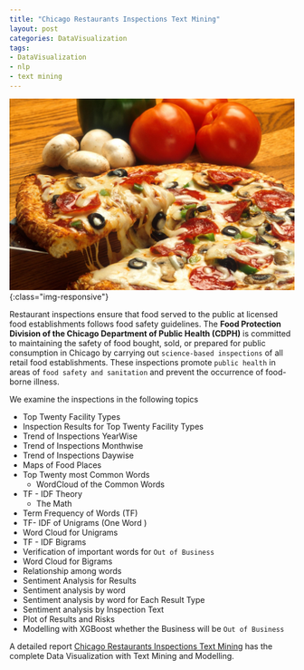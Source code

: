 ```yaml
---
title: "Chicago Restaurants Inspections Text Mining"
layout: post
categories: DataVisualization
tags:
- DataVisualization
- nlp
- text mining
---
```


![Chicago Restaurants Inspections Text Mining](/images/ChicagoInspections/ChicagoInspections.jpeg){:class="img-responsive"}

Restaurant inspections ensure that food served to the public at licensed food establishments follows food safety guidelines. The **Food Protection Division of the Chicago Department of Public Health (CDPH)** is committed to maintaining the safety of food bought, sold, or prepared for public consumption in Chicago by carrying out `science-based inspections` of all retail food establishments. These inspections promote `public health` in areas of `food safety and sanitation` and prevent the occurrence of food-borne illness.

We examine the inspections in the following topics

* Top Twenty Facility Types                                
* Inspection Results for Top Twenty Facility Types                     
* Trend of Inspections YearWise                         
* Trend of Inspections Monthwise                       
* Trend of Inspections Daywise                        
* Maps of Food Places                          
* Top Twenty most Common Words                
  - WordCloud of the Common Words                      
* TF - IDF Theory                          
  - The Math                                
* Term Frequency of Words (TF)                       
* TF- IDF of Unigrams (One Word )                 
* Word Cloud for Unigrams                       
* TF - IDF Bigrams                             
* Verification of important words for `Out of Business`                    
* Word Cloud for Bigrams                            
* Relationship among words                            
* Sentiment Analysis for Results                       
* Sentiment analysis by word                      
* Sentiment analysis by word for Each Result Type                         
* Sentiment analysis by Inspection Text                        
* Plot of Results and Risks                          
* Modelling with XGBoost whether the Business will be `Out of Business`                


A detailed report [Chicago Restaurants Inspections Text Mining](https://www.kaggle.com/ambarish/chicagofoodinspections-textminingleafletsxgboost) has the complete Data Visualization with Text Mining and Modelling.                 

